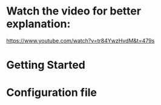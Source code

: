 # Watch the video for better explanation:

https://www.youtube.com/watch?v=tr84YwzHvdM&t=479s


# Getting Started


# Configuration file

